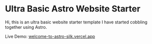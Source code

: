 # Ultra Basic Astro Website Starter

Hi, this is an ultra basic website starter template I have started cobbling together using Astro.

Live Demo: [welcome-to-astro-silk.vercel.app](welcome-to-astro-silk.vercel.app)
